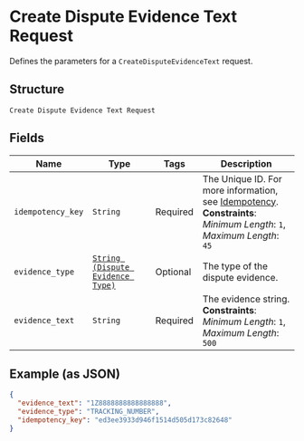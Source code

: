 
# Create Dispute Evidence Text Request

Defines the parameters for a `CreateDisputeEvidenceText` request.

## Structure

`Create Dispute Evidence Text Request`

## Fields

| Name | Type | Tags | Description |
|  --- | --- | --- | --- |
| `idempotency_key` | `String` | Required | The Unique ID. For more information, see [Idempotency](https://developer.squareup.com/docs/working-with-apis/idempotency).<br>**Constraints**: *Minimum Length*: `1`, *Maximum Length*: `45` |
| `evidence_type` | [`String (Dispute Evidence Type)`](/doc/models/dispute-evidence-type.md) | Optional | The type of the dispute evidence. |
| `evidence_text` | `String` | Required | The evidence string.<br>**Constraints**: *Minimum Length*: `1`, *Maximum Length*: `500` |

## Example (as JSON)

```json
{
  "evidence_text": "1Z8888888888888888",
  "evidence_type": "TRACKING_NUMBER",
  "idempotency_key": "ed3ee3933d946f1514d505d173c82648"
}
```

